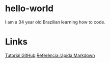# hello-world
I am a 34 year old Brazilian learning how to code.

# Links
[Tutorial GitHub](https://docs.github.com/pt/get-started/quickstart/hello-world)
[Referência rápida Markdown](https://www.markdownguide.org/cheat-sheet/)
